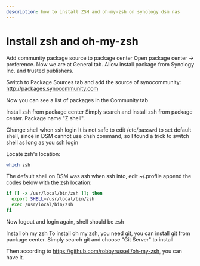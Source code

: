 ```yaml
---
description: how to install ZSH and oh-my-zsh on synology dsm nas
---
```


# Install zsh and oh-my-zsh

Add community package source to package center
Open package center -> preference. Now we are at General tab. Allow install package from Synology Inc. and trusted publishers.

Switch to Package Sources tab and add the source of synocommunity: http://packages.synocommunity.com

Now you can see a list of packages in the Community tab

Install zsh from package center
Simply search and install zsh from package center. Package name
"Z shell".

Change shell when ssh login
It is not safe to edit /etc/passwd to set default shell, since in DSM cannot use chsh command, so I found a trick to switch shell as long as you ssh login

Locate zsh's location:

```bash
which zsh
```

The default shell on DSM was ash when ssh into, edit ~/.profile append the codes below with the zsh location:

```bash
if [[ -x /usr/local/bin/zsh ]]; then
  export SHELL=/usr/local/bin/zsh
  exec /usr/local/bin/zsh
fi
```

Now logout and login again, shell should be zsh

Install oh my zsh
To install oh my zsh, you need git, you can install git from package center. Simply search git and choose "Git Server" to install

Then according to https://github.com/robbyrussell/oh-my-zsh, you can have it.